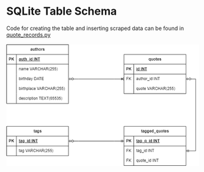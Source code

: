 # SQLite Table Schema
Code for creating the table and inserting scraped data can be found in [quote_records.py](/mec-5.5.4-webscraping-project/quotes_records.py)
<br>
<br>
![Table schema for storing scraped quotes and author data](/mec-5.5.4-webscraping-project/quotes_db.png)
